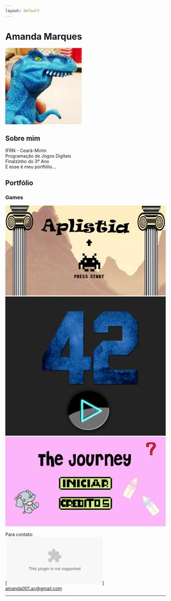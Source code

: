 ```yaml
---
layout: default
---
```

# Amanda Marques   
![](dinofauro.png)


## Sobre mim
  IFRN - Ceará-Mirim   
  Programação de Jogos Digitais   
  Finalzinho do 3º Ano   
  E esse é meu portfólio...
## Portfólio   
### Games

[![](aplistia.png)](https://amanda13.github.io/Aplistia/)   
[![](42.PNG)](https://amanda13.github.io/amanda13.github.io/Jogo/)
[![](journey.png)](amanda13.github.io/TheJourney/)




Para contato:   
[![](gmail.com)]   
amanda001.ac@gmail.com
* * *

[//]: # (Não aparece)

